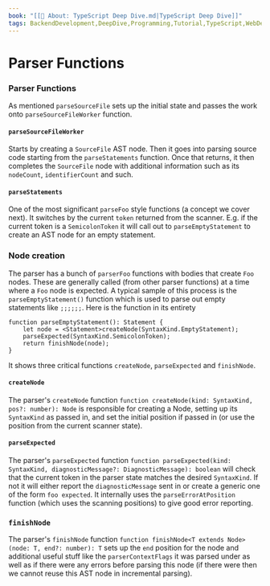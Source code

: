 ```yaml
---
book: "[[📓 About꞉ TypeScript Deep Dive.md|TypeScript Deep Dive]]"
tags: BackendDevelopment,DeepDive,Programming,Tutorial,TypeScript,WebDevelopment
---
```


# Parser Functions

### Parser Functions

As mentioned `parseSourceFile` sets up the initial state and passes the work onto `parseSourceFileWorker` function.

#### `parseSourceFileWorker`

Starts by creating a `SourceFile` AST node. Then it goes into parsing source code starting from the `parseStatements` function. Once that returns, it then completes the `SourceFile` node with additional information such as its `nodeCount`, `identifierCount` and such.

#### `parseStatements`

One of the most significant `parseFoo` style functions (a concept we cover next). It switches by the current `token` returned from the scanner. E.g. if the current token is a `SemicolonToken` it will call out to `parseEmptyStatement` to create an AST node for an empty statement.

### Node creation

The parser has a bunch of `parserFoo` functions with bodies that create `Foo` nodes. These are generally called (from other parser functions) at a time where a `Foo` node is expected. A typical sample of this process is the `parseEmptyStatement()` function which is used to parse out empty statements like `;;;;;;`. Here is the function in its entirety

```
function parseEmptyStatement(): Statement {
    let node = <Statement>createNode(SyntaxKind.EmptyStatement);
    parseExpected(SyntaxKind.SemicolonToken);
    return finishNode(node);
}
```

It shows three critical functions `createNode`, `parseExpected` and `finishNode`.

#### `createNode`

The parser's `createNode` function `function createNode(kind: SyntaxKind, pos?: number): Node` is responsible for creating a Node, setting up its `SyntaxKind` as passed in, and set the initial position if passed in (or use the position from the current scanner state).

#### `parseExpected`

The parser's `parseExpected` function `function parseExpected(kind: SyntaxKind, diagnosticMessage?: DiagnosticMessage): boolean` will check that the current token in the parser state matches the desired `SyntaxKind`. If not it will either report the `diagnosticMessage` sent in or create a generic one of the form `foo expected`. It internally uses the `parseErrorAtPosition` function (which uses the scanning positions) to give good error reporting.

### `finishNode`

The parser's `finishNode` function `function finishNode<T extends Node>(node: T, end?: number): T` sets up the `end` position for the node and additional useful stuff like the `parserContextFlags` it was parsed under as well as if there were any errors before parsing this node (if there were then we cannot reuse this AST node in incremental parsing).